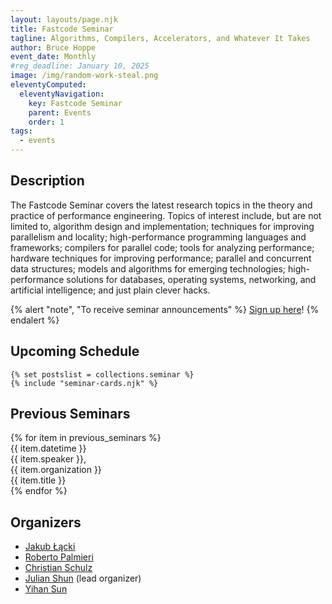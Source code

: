```yaml
---
layout: layouts/page.njk
title: Fastcode Seminar
tagline: Algorithms, Compilers, Accelerators, and Whatever It Takes
author: Bruce Hoppe
event_date: Monthly
#reg_deadline: January 10, 2025
image: /img/random-work-steal.png
eleventyComputed:
  eleventyNavigation:
    key: Fastcode Seminar
    parent: Events
    order: 1
tags:
  - events
---
```


## Description

The Fastcode Seminar covers the latest research topics in the theory and practice of performance engineering. Topics of interest include, but are not limited to, algorithm design and implementation; techniques for improving parallelism and locality; high-performance programming languages and frameworks; compilers for parallel code; tools for analyzing performance; hardware techniques for improving performance; parallel and concurrent data structures; models and algorithms for emerging technologies; high-performance solutions for databases, operating systems, networking, and artificial intelligence; and just plain clever hacks. 

{% alert "note", "To receive seminar announcements" %}
[Sign up here](/get-involved/instructors/join/)!
{% endalert %}

## Upcoming Schedule

<div class="container py-3" id="upcoming" style="max-width: 960px;">
  <div class="row g-2">

    {% set postslist = collections.seminar %}
    {% include "seminar-cards.njk" %}

  </div>
</div>

## Previous Seminars

<div class="container">
{% for item in previous_seminars %}
  <div class="row p-2 no-gutters border rounded overflow-hidden flex-md-row mb-2 shadow-sm h-md-250 position-relative" style="background-color: var(--pst-color-surface);">
    <div class="col-2">{{ item.datetime }}</div><div class="col-4">{{ item.speaker }},<br>{{ item.organization }}</div><div class="col-6">{{ item.title }}</div>
  </div>
{% endfor %}
</div>

## Organizers

* [Jakub Łącki](https://research.google/people/105517/?&type=google)
* [Roberto Palmieri](https://www.cse.lehigh.edu/~palmieri/)
* [Christian Schulz](https://schulzchristian.github.io/)
* [Julian Shun](https://people.csail.mit.edu/jshun) (lead organizer)
* [Yihan Sun](https://www.cs.ucr.edu/~yihans/)
 